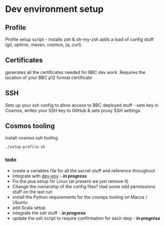 # Dev environment setup

## Profile

Profile setup script - installs zsh & oh-my-zsh adds a load of config stuff (git, optimo, maven, cosmos, jq, curl).

## Certificates

generates all the certificates needed for BBC dev work. Requires the location of your BBC p12 format certificate

## SSH

Sets up your ssh config to allow access to BBC deployed stuff - sets key in Cosmos, writes your SSH key to GitHub & sets proxy SSH settings

## Cosmos tooling

install cosmos ssh tooling

```bash
./setup-profile.sh
```

### todo

* create a variables file for all the secret stuff and reference throughout
* integrate with [dev-env](https://github.com/phillipbarron/dev-env) - ***in progress***
* Fix the java setup for Linux (at present we just remove it)
* Change the ownership of the config files? Had some odd permissions stuff on the last run
* install the Python requirements for the cosmps tooling on Macos / Ubuntu
* add Scala setup
* integrate the ssh stuff - ***in progress***
* update the ssh script to require confirmation for each step - ***in progress***
